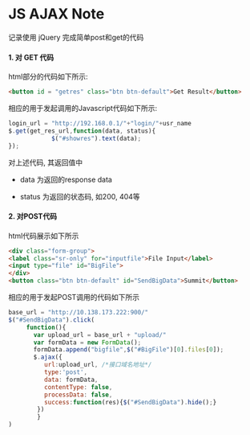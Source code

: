 # JS AJAX Note

记录使用 jQuery 完成简单post和get的代码

#### 1. 对 GET 代码

html部分的代码如下所示:

```html
<button id = "getres" class="btn btn-default">Get Result</button>
```

相应的用于发起调用的Javascript代码如下所示:

```Javascript
login_url = "http://192.168.0.1/"+"login/"+usr_name
$.get(get_res_url,function(data, status){
            $("#showres").text(data);
});
```

对上述代码, 其返回值中

- data 为返回的response data

- status 为返回的状态码, 如200, 404等

#### 2. 对POST代码

html代码展示如下所示

```html
<div class="form-group">
<label class="sr-only" for="inputfile">File Input</label>
<input type="file" id="BigFile">
</div>
<button class="btn btn-default" id="SendBigData">Summit</button>
```

相应的用于发起POST调用的代码如下所示

```JavaScript
base_url = "http://10.138.173.222:900/"
$("#SendBigData").click(
     function(){
       var upload_url = base_url + "upload/"
       var formData = new FormData();
       formData.append("bigfile",$("#BigFile")[0].files[0]);
       $.ajax({
          url:upload_url, /*接口域名地址*/
          type:'post',
          data: formData,
          contentType: false,
          processData: false,
          success:function(res){$("#SendBigData").hide();}
        })
        }
)
```

